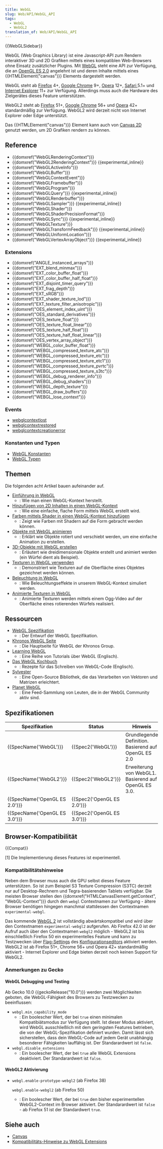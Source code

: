 ```yaml
---
title: WebGL
slug: Web/API/WebGL_API
tags:
  - WebGL
  - WebGL2
translation_of: Web/API/WebGL_API
---
```

{{WebGLSidebar}}

WebGL (Web Graphics Library) ist eine Javascript-API zum Rendern interaktiver 3D und 2D Grafiken mittels eines kompatiblen Web-Browsers ohne Einsatz zusätzlicher Plugins. Mit [WebGL](http://www.khronos.org/webgl/) steht eine API zur Verfügung, die an [OpenGL ES 2.0](http://www.khronos.org/opengles/) angelehnt ist und deren Inhalte mittels eines {{HTMLElement("canvas")}} Elements dargestellt werden.

WebGL steht ab [Firefox](/en-US/Firefox "Firefox 4 for developers") 4+, [Google Chrome](http://www.google.com/chrome/) 9+, [Opera](http://www.opera.com/) 12+, [Safari ](http://www.apple.com/safari/ "http://www.apple.com/fr/safari/")5.1+ und [Internet Explorer](http://windows.microsoft.com/en-us/internet-explorer/browser-ie) 11+ zur Verfügung. Allerdings muss auch die Hardware des Zielgerätes dieses Feature unterstützen.

WebGL2 steht ab [Firefox](/en-US/Firefox "Firefox 4 for developers") 51+, [Google Chrome](http://www.google.com/chrome/) 56+ und [Opera](http://www.opera.com/) 42+ standardmäßig zur Verfügung. WebGL2 wird derzeit nicht von Internet Explorer oder Edge unterstützt.

Das {{HTMLElement("canvas")}} Element kann auch von [Canvas 2D](/de/docs/Web/API/Canvas_API) genutzt werden, um 2D Grafiken rendern zu können.

## Reference

- {{domxref("WebGLRenderingContext")}}
- {{domxref("WebGL2RenderingContext")}} {{experimental_inline}}
- {{domxref("WebGLActiveInfo")}}
- {{domxref("WebGLBuffer")}}
- {{domxref("WebGLContextEvent")}}
- {{domxref("WebGLFramebuffer")}}
- {{domxref("WebGLProgram")}}
- {{domxref("WebGLQuery")}} {{experimental_inline}}
- {{domxref("WebGLRenderbuffer")}}
- {{domxref("WebGLSampler")}} {{experimental_inline}}
- {{domxref("WebGLShader")}}
- {{domxref("WebGLShaderPrecisionFormat")}}
- {{domxref("WebGLSync")}} {{experimental_inline}}
- {{domxref("WebGLTexture")}}
- {{domxref("WebGLTransformFeedback")}} {{experimental_inline}}
- {{domxref("WebGLUniformLocation")}}
- {{domxref("WebGLVertexArrayObject")}} {{experimental_inline}}

### Extensions

- {{domxref("ANGLE_instanced_arrays")}}
- {{domxref("EXT_blend_minmax")}}
- {{domxref("EXT_color_buffer_float")}}
- {{domxref("EXT_color_buffer_half_float")}}
- {{domxref("EXT_disjoint_timer_query")}}
- {{domxref("EXT_frag_depth")}}
- {{domxref("EXT_sRGB")}}
- {{domxref("EXT_shader_texture_lod")}}
- {{domxref("EXT_texture_filter_anisotropic")}}
- {{domxref("OES_element_index_uint")}}
- {{domxref("OES_standard_derivatives")}}
- {{domxref("OES_texture_float")}}
- {{domxref("OES_texture_float_linear")}}
- {{domxref("OES_texture_half_float")}}
- {{domxref("OES_texture_half_float_linear")}}
- {{domxref("OES_vertex_array_object")}}
- {{domxref("WEBGL_color_buffer_float")}}
- {{domxref("WEBGL_compressed_texture_atc")}}
- {{domxref("WEBGL_compressed_texture_etc")}}
- {{domxref("WEBGL_compressed_texture_etc1")}}
- {{domxref("WEBGL_compressed_texture_pvrtc")}}
- {{domxref("WEBGL_compressed_texture_s3tc")}}
- {{domxref("WEBGL_debug_renderer_info")}}
- {{domxref("WEBGL_debug_shaders")}}
- {{domxref("WEBGL_depth_texture")}}
- {{domxref("WEBGL_draw_buffers")}}
- {{domxref("WEBGL_lose_context")}}

### Events

- [webglcontextlost](/de/docs/Web/Events/webglcontextlost)
- [webglcontextrestored](/de/docs/Web/Events/webglcontextrestored)
- [webglcontextcreationerror](/de/docs/Web/Events/webglcontextcreationerror)

### Konstanten und Typen

- [WebGL Konstanten](/de/docs/Web/API/WebGL_API/Constants)
- [WebGL Typen](/de/docs/Web/API/WebGL_API/Types)

## Themen

Die folgenden acht Artikel bauen aufeinander auf.

- [Einführung in WebGL](/de/WebGL/Einführung_in_WebGL "de/WebGL/Einführung in WebGL")
  - : Wie man einen WebGL-Kontext herstellt.
- [Hinzufügen von 2D Inhalten in einen WebGL-Kontext](/de/WebGL/Hinzufügen_von_2D_Inhalten_in_einen_WebGL-Kontext "de/WebGL/Hinzufügen von 2D Inhalten in einen WebGL-Kontext")
  - : Wie eine einfache, flache Form mittels WebGL erstellt wird.
- [Farben mittels Shader in einen WebGL-Kontext hinzufügen](/de/WebGL/Farben_mittels_Shader_in_einen_WebGL-Kontext_hinzufügen "en/WebGL/Farben mittels Shader in einen WebGL-Kontext hinzufügen")
  - : Zeigt wie Farben mit Shadern auf die Form gebracht werden können.
- [Objekte mit WebGL animieren](/de/WebGL/Objekte_mit_WebGL_animieren "de/WebGL/Objekte mit WebGL animieren")
  - : Erklärt wie Objekte rotiert und verschiebt werden, um eine einfache Animation zu erstellen.
- [3D-Objekte mit WebGL erstellen](/de/WebGL/3D-Objekte_mit_WebGL_erstellen "de/WebGL/3D-Objekte_mit_WebGL_erstellen")
  - : Erläutert wie dreidimensionale Objekte erstellt und animiert werden (ein Würfel dient als Beispiel).
- [Texturen in WebGL verwenden](/de/WebGL/Texturen_in_WebGL_verwenden "de/WebGL/Texturen in WebGL verwenden")
  - : Demonstriert wie Texturen auf die Oberfläche eines Objektes gezeichnet werden können.
- [Beleuchtung in WebGL](/de/WebGL/Beleuchtung_in_WebGL "de/WebGL/Beleuchtung in WebGL")
  - : Wie Beleuchtungseffekte in unserem WebGL-Kontext simuliert werden.
- [Animierte Texturen in WebGL](/de/WebGL/Animierte_Texturen_in_WebGL "de/WebGL/Animierte Texturen in WebGL")
  - : Animierte Texturen werden mittels einem Ogg-Video auf der Oberfläche eines rotierenden Würfels realisiert.

## Ressourcen

- [WebGL Spezifikation](https://www.khronos.org/registry/webgl/specs/1.0/)
  - : Der Entwurf der WebGL Spezifikation.
- [Khronos WebGL Seite](http://www.khronos.org/webgl/)
  - : Die Hauptseite für WebGL der Khronos Group.
- [Learning WebGL](http://learningwebgl.com/blog/)
  - : Eine Reihe von Tutorials über WebGL (Englisch).
- [Das WebGL Kochbuch](http://learningwebgl.com/cookbook/index.php/)
  - : Rezepte für das Schreiben von WebGL-Code (Englisch).
- [Sylvester](http://sylvester.jcoglan.com/)
  - : Eine Open-Source Bibliothek, die das Verarbeiten von Vektoren und Matrizen erleichtert.
- [Planet WebGL](http://planet-webgl.org/)
  - : Eine Feed-Sammlung von Leuten, die in der WebGL Community aktiv sind.

## Spezifikationen

| Spezifikation                            | Status                               | Hinweis                                              |
| ---------------------------------------- | ------------------------------------ | ---------------------------------------------------- |
| {{SpecName('WebGL')}}             | {{Spec2('WebGL')}}             | Grundlegende Definition. Basierend auf OpenGL ES 2.0 |
| {{SpecName('WebGL2')}}             | {{Spec2('WebGL2')}}             | Erweiterung von WebGL1. Basierend auf OpenGL ES 3.0. |
| {{SpecName('OpenGL ES 2.0')}} | {{Spec2('OpenGL ES 2.0')}} |                                                      |
| {{SpecName('OpenGL ES 3.0')}} | {{Spec2('OpenGL ES 3.0')}} |                                                      |

## Browser-Kompatibilität

{{Compat}}

\[1] Die Implementierung dieses Features ist experimentell.

### Kompatibilitätshinweise

Neben dem Browser muss auch die GPU selbst dieses Feature unterstützen. So ist zum Beispiel S3 Texture Compression (S3TC) derzeit nur auf Desktop-Rechnern und Tegra-basierenden Tablets verfügbar. Die meisten Browser stellen den {{domxref("HTMLCanvasElement.getContext", "WebGL-Context")}} durch den `webgl` Contextnamen zur Verfügung - ältere Browser benötigen hingegen manchmal stattdessen den Contextnamen `experimental-webgl`.

Das kommende [WebGL 2](/de/docs/Web/API/WebGL2RenderingContext) ist vollständig abwärtskompatibel und wird über den Contextnamen `experimental-webgl2` aufgerufen. Ab Firefox 42.0 ist der Aufruf auch über den Contextnamen `webgl2` möglich - WebGL2 ist bis einschließlich Firefox 50 ein experimentelles Feature und kann zu Testzwecken über [Flag-Settings](#WebGL2_enabling) des [Konfigurationseditors](https://support.mozilla.org/de/kb/konfigurationseditor-fur-firefox "Der Konfigurationseditor von Firefox (about:config) listet Programmeinstellungen aus den Dateien prefs.js und user.js des Firefox-Profilordners sowie die Standardeinstellungen auf. Viele dieser erweiterten Optionen sind in den normalen Einstellungen nicht verfügbar.") aktiviert werden. WebGL2 ist ab Firefox 51+, Chrome 56+ und Opera 42+ standardmäßig aktiviert - Internet Explorer und Edge bieten derzeit noch keinen Support für WebGL2.

### Anmerkungen zu Gecko

#### WebGL Debugging und Testing

Ab Gecko 10.0 {{geckoRelease("10.0")}} werden zwei Möglichkeiten geboten, die WebGL-Fähigkeit des Browsers zu Testzwecken zu beeinflussen:

- `webgl.min_capability_mode`
  - : Ein boolescher Wert, der bei `true` einen minimalen Kompatibiätsmodus zur Verfügung stellt. Ist dieser Modus aktiviert, wird WebGL ausschließlich mit dem geringsten Features betrieben, die von der WebGL-Spezifikation definiert wurden. Damit lässt sich sicherstellen, dass dein WebGL-Code auf jedem Gerät unabhängig besonderer Fähigkeiten lauffähig ist. Der Standarardwert ist `false`.
- `webgl.disable_extensions`
  - : Ein boolescher Wert, der bei `true` alle WebGL Extensions deaktiviert. Der Standarardwert ist `false`.

#### WebGL2 Aktivierung

- `webgl.enable-prototype-webgl2` (ab Firefox 38)

  `webgl.enable-webgl2` (ab Firefox 50)

  - : Ein boolescher Wert, der bei `true` den bisher experimentellen WebGL2-Context im Browser aktiviert. Der Standarardwert ist `false` - ab Firefox 51 ist der Standardwert `true`.

## Siehe auch

- [Canvas](/de/docs/Web/API/Canvas_API)
- [Kompatibilitäts-Hinweise zu WebGL Extensions](/de/docs/Web/API/WebGLRenderingContext/getSupportedExtensions#Browser_compatibility)
